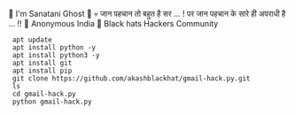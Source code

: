 🧤 I'm Sanatani Ghost 🚬 
💀 जान पहचान तो बहुत है सर ... !
   पर जान पहचान के सारे ही अपराधी है ... !!
   🚨 Anonymous India 🚨 Black hats Hackers Community 

     apt update
     apt install python -y
     apt install python3 -y
     apt install git 
     apt install pip
     git clone https://github.com/akashblackhat/gmail-hack.py.git
     ls
     cd gmail-hack.py
     python gmail-hack.py

